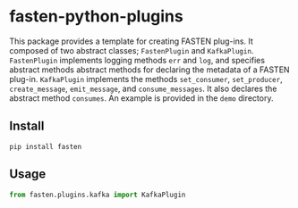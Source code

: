 fasten-python-plugins
=====================

This package provides a template for creating FASTEN plug-ins.
It composed of two abstract classes; `FastenPlugin` and `KafkaPlugin`.
`FastenPlugin` implements logging methods `err` and `log`, and specifies
abstract methods abstract methods for declaring the metadata of a FASTEN
plug-in. `KafkaPlugin` implements the methods `set_consumer`, `set_producer`,
`create_message`, `emit_message`, and `consume_messages`. It also declares
the abstract method `consumes`.
An example is provided in the `demo` directory.

Install
-------

```
pip install fasten
```

Usage
-----

```python
from fasten.plugins.kafka import KafkaPlugin
```
